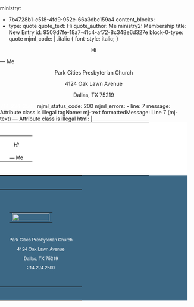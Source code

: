 ministry:
  - 7b4728b1-c518-4fd9-952e-66a3dbc159a4
content_blocks:
  - 
    type: quote
    quote_text: Hi
    quote_author: Me
ministry2: Membership
title: New Entry
id: 9509d7fe-18a7-41c4-af72-8c348e6d327e
block-0-type: quote
mjml_code: |
  <mjml><mj-head><mj-attributes><mj-text padding-top="0" padding-bottom="0" /></mj-attributes><mj-style inline="inline">
  .italic {
  font-style: italic;
  }
  </mj-style></mj-head><mj-body><mj-container><mj-section background-color="#ffffff">
  <mj-column width="400">
  <mj-text align="center" color="#000000" font-size="14" line-height="1.5" font-family="Helvetica Neue" class="italic">
  <span class="italic"><p>Hi</p>
  </span><span>  — Me</span>
  </mj-text>
  </mj-column>
  </mj-section><mj-section background-color="#3C6885">
  <mj-column>
  <mj-image padding-top="45" width="100" src=" http://pcpcemail.test/assets/img/PCPC-vine-logo-white.svg" />
  <mj-text align="center" color="#fff" font-size="12" line-height="1" padding-bottom="45" font-family="Helvetica Neue">
  <p>Park Cities Presbyterian Church</p>
  <p>4124 Oak Lawn Avenue</p>
  <p>Dallas, TX 75219</p>
  <a href="tel:2142242500" style="color:white; text-decoration:none;">214-224-2500</a>
  </mj-text>
  </mj-column>
  </mj-section></mj-container></mj-body></mjml>
mjml_status_code: 200
mjml_errors:
  - 
    line: 7
    message: Attribute class is illegal
    tagName: mj-text
    formattedMessage: Line 7 (mj-text) — Attribute class is illegal
html: |
  <!doctype html>
  <html xmlns="http://www.w3.org/1999/xhtml" xmlns:v="urn:schemas-microsoft-com:vml" xmlns:o="urn:schemas-microsoft-com:office:office">
  <head>
  <title></title>
  <!--[if !mso]><!-- -->
  <meta http-equiv="X-UA-Compatible" content="IE=edge">
  <!--<![endif]-->
  <meta http-equiv="Content-Type" content="text/html; charset=UTF-8">
  <meta name="viewport" content="width=device-width, initial-scale=1.0">
  <style type="text/css">
  #outlook a { padding: 0; }
  .ReadMsgBody { width: 100%; }
  .ExternalClass { width: 100%; }
  .ExternalClass * { line-height:100%; }
  body { margin: 0; padding: 0; -webkit-text-size-adjust: 100%; -ms-text-size-adjust: 100%; }
  table, td { border-collapse:collapse; mso-table-lspace: 0pt; mso-table-rspace: 0pt; }
  img { border: 0; height: auto; line-height: 100%; outline: none; text-decoration: none; -ms-interpolation-mode: bicubic; }
  p { display: block; margin: 13px 0; }
  </style>
  <!--[if !mso]><!-->
  <style type="text/css">
  @media only screen and (max-width:480px) {
  @-ms-viewport { width:320px; }
  @viewport { width:320px; }
  }
  </style>
  <!--<![endif]-->
  <!--[if mso]>
  <xml>
  <o:OfficeDocumentSettings>
  <o:AllowPNG/>
  <o:PixelsPerInch>96</o:PixelsPerInch>
  </o:OfficeDocumentSettings>
  </xml>
  <![endif]-->
  <!--[if lte mso 11]>
  <style type="text/css">
  .outlook-group-fix {
  width:100% !important;
  }
  </style>
  <![endif]-->
  <style type="text/css">
  @media only screen and (min-width:480px) {
  .mj-column-per-100 { width:100%!important; }
  .mj-column-px-400 { width:400px!important; }
  }
  </style>
  </head>
  <body>
  
  <div class="mj-container"><!--[if mso | IE]>
  <table role="presentation" border="0" cellpadding="0" cellspacing="0" width="600" align="center" style="width:600px;">
  <tr>
  <td style="line-height:0px;font-size:0px;mso-line-height-rule:exactly;">
  <![endif]--><div style="margin:0px auto;max-width:600px;background:#ffffff;"><table role="presentation" cellpadding="0" cellspacing="0" style="font-size:0px;width:100%;background:#ffffff;" align="center" border="0"><tbody><tr><td style="text-align:center;vertical-align:top;direction:ltr;font-size:0px;padding:20px 0px;"><!--[if mso | IE]>
  <table role="presentation" border="0" cellpadding="0" cellspacing="0">
  <tr>
  <td style="vertical-align:top;width:400px;">
  <![endif]--><div class="mj-column-px-400 outlook-group-fix" style="vertical-align:top;display:inline-block;direction:ltr;font-size:13px;text-align:left;width:100%;"><table role="presentation" cellpadding="0" cellspacing="0" width="100%" border="0"><tbody><tr><td style="word-wrap:break-word;font-size:0px;padding:10px 25px;padding-top:0px;padding-bottom:0px;" align="center"><div style="cursor:auto;color:#000000;font-family:Helvetica Neue;font-size:14px;line-height:1.5;text-align:center;"><span class="italic" style="font-style: italic;"><p>Hi</p>
  </span><span>  — Me</span></div></td></tr></tbody></table></div><!--[if mso | IE]>
  </td></tr></table>
  <![endif]--></td></tr></tbody></table></div><!--[if mso | IE]>
  </td></tr></table>
  <![endif]-->
  <!--[if mso | IE]>
  <table role="presentation" border="0" cellpadding="0" cellspacing="0" width="600" align="center" style="width:600px;">
  <tr>
  <td style="line-height:0px;font-size:0px;mso-line-height-rule:exactly;">
  <![endif]--><div style="margin:0px auto;max-width:600px;background:#3C6885;"><table role="presentation" cellpadding="0" cellspacing="0" style="font-size:0px;width:100%;background:#3C6885;" align="center" border="0"><tbody><tr><td style="text-align:center;vertical-align:top;direction:ltr;font-size:0px;padding:20px 0px;"><!--[if mso | IE]>
  <table role="presentation" border="0" cellpadding="0" cellspacing="0">
  <tr>
  <td style="vertical-align:top;width:600px;">
  <![endif]--><div class="mj-column-per-100 outlook-group-fix" style="vertical-align:top;display:inline-block;direction:ltr;font-size:13px;text-align:left;width:100%;"><table role="presentation" cellpadding="0" cellspacing="0" width="100%" border="0"><tbody><tr><td style="word-wrap:break-word;font-size:0px;padding:10px 25px;padding-top:45px;" align="center"><table role="presentation" cellpadding="0" cellspacing="0" style="border-collapse:collapse;border-spacing:0px;" align="center" border="0"><tbody><tr><td style="width:100px;"><img alt="" title="" height="auto" src=" http://pcpcemail.test/assets/img/PCPC-vine-logo-white.svg" style="border:none;border-radius:0px;display:block;font-size:13px;outline:none;text-decoration:none;width:100%;height:auto;" width="100"></td></tr></tbody></table></td></tr><tr><td style="word-wrap:break-word;font-size:0px;padding:10px 25px;padding-top:0px;padding-bottom:45px;" align="center"><div style="cursor:auto;color:#fff;font-family:Helvetica Neue;font-size:12px;line-height:1;text-align:center;"><p>Park Cities Presbyterian Church</p>
  <p>4124 Oak Lawn Avenue</p>
  <p>Dallas, TX 75219</p>
  <a href="tel:2142242500" style="color:white; text-decoration:none;">214-224-2500</a></div></td></tr></tbody></table></div><!--[if mso | IE]>
  </td></tr></table>
  <![endif]--></td></tr></tbody></table></div><!--[if mso | IE]>
  </td></tr></table>
  <![endif]--></div>
  </body>
  </html>
